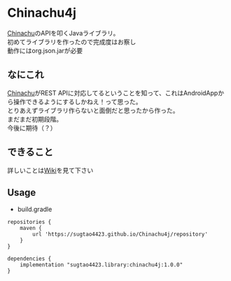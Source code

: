 # Chinachu4j
[Chinachu](https://github.com/kanreisa/Chinachu/)のAPIを叩くJavaライブラリ。  
初めてライブラリを作ったので完成度はお察し  
動作にはorg.json.jarが必要

## なにこれ
[Chinachu](https://github.com/kanreisa/Chinachu/)がREST APIに対応してるということを知って、これはAndroidAppから操作できるようにするしかねえ！って思った。  
とりあえずライブラリ作らないと面倒だと思ったから作った。  
まだまだ初期段階。  
今後に期待（？）

## できること
詳しいことは[Wiki](https://github.com/sugtao4423/Chinachu4j/wiki)を見て下さい

## Usage

* build.gradle

```
repositories {
    maven {
        url 'https://sugtao4423.github.io/Chinachu4j/repository'
    }
}

dependencies {
    implementation "sugtao4423.library:chinachu4j:1.0.0"
}
```
